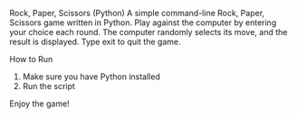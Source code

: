 Rock, Paper, Scissors (Python)
A simple command-line Rock, Paper, Scissors game written in Python. Play against the computer by entering your choice each round. The computer randomly selects its move, and the result is displayed. Type exit to quit the game.

How to Run
1) Make sure you have Python installed
2) Run the script

Enjoy the game!
